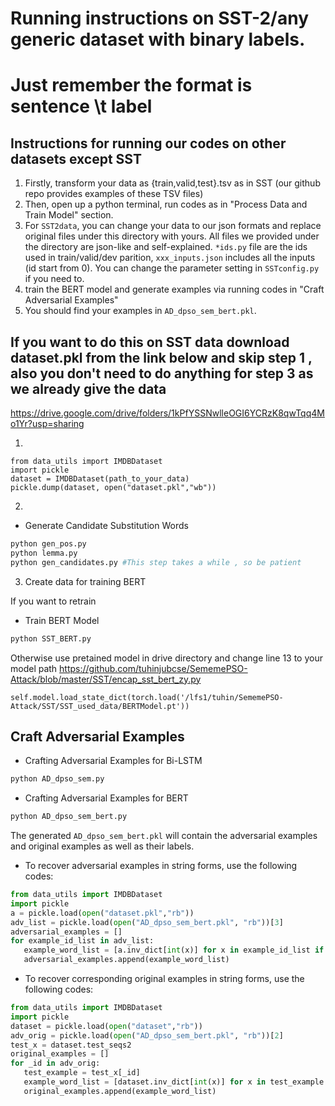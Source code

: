 # Running instructions on SST-2/any generic dataset with binary labels.
# Just remember the format is sentence \t label

## Instructions for running our codes on other datasets except SST
1. Firstly, transform your data as {train,valid,test}.tsv as in SST (our github repo provides examples of these TSV files)
2. Then, open up a python terminal, run codes as in "Process Data and Train Model" section.
3. For `SST2data`, you can change your data to our json formats and replace original files under this directory with yours.
All files we provided under the directory are json-like and self-explained. `*ids.py` file are the ids used in train/valid/dev parition, `xxx_inputs.json` includes all the inputs (id start from 0).
 You can change the parameter setting in `SSTconfig.py` if you need to.
4. train the BERT model and generate examples via running codes in "Craft Adversarial Examples"
5. You should find your examples in `AD_dpso_sem_bert.pkl`.

## If you want to do this on SST data download dataset.pkl from the link below and skip step 1 , also you don't need to do anything for step 3 as we already give the data
https://drive.google.com/drive/folders/1kPfYSSNwlleOGI6YCRzK8qwTqq4Mo1Yr?usp=sharing


1.
```
from data_utils import IMDBDataset
import pickle
dataset = IMDBDataset(path_to_your_data)
pickle.dump(dataset, open("dataset.pkl","wb"))
```

2.
- Generate Candidate Substitution Words 
```bash
python gen_pos.py
python lemma.py
python gen_candidates.py #This step takes a while , so be patient
```
3. Create data for training BERT

If you want to retrain
- Train BERT Model 
```bash 
python SST_BERT.py
```
Otherwise use pretained model in drive directory and change line 13 to your model path
https://github.com/tuhinjubcse/SememePSO-Attack/blob/master/SST/encap_sst_bert_zy.py
```
self.model.load_state_dict(torch.load('/lfs1/tuhin/SememePSO-Attack/SST/SST_used_data/BERTModel.pt'))
```
## Craft Adversarial Examples
- Crafting Adversarial Examples for Bi-LSTM
```bash
python AD_dpso_sem.py
```
- Crafting Adversarial Examples for BERT
```bash
python AD_dpso_sem_bert.py
```
The generated `AD_dpso_sem_bert.pkl` will contain the adversarial examples and original examples as well as their labels.

- To recover adversarial examples in string forms, use the following codes:
```python
from data_utils import IMDBDataset
import pickle
a = pickle.load(open("dataset.pkl","rb"))
adv_list = pickle.load(open("AD_dpso_sem_bert.pkl", "rb"))[3]
adversarial_examples = []
for example_id_list in adv_list:
   example_word_list = [a.inv_dict[int(x)] for x in example_id_list if int(x)!=0]
   adversarial_examples.append(example_word_list)
```
- To recover corresponding original examples in string forms, use the following codes:
```python
from data_utils import IMDBDataset
import pickle
dataset = pickle.load(open("dataset","rb"))
adv_orig = pickle.load(open("AD_dpso_sem_bert.pkl", "rb"))[2]
test_x = dataset.test_seqs2
original_examples = []
for _id in adv_orig:
   test_example = test_x[_id]
   example_word_list = [dataset.inv_dict[int(x)] for x in test_example if int(x)!=0]
   original_examples.append(example_word_list)
```


